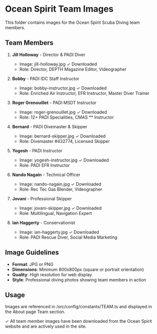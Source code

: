# Ocean Spirit Team Images

This folder contains images for the Ocean Spirit Scuba Diving team members.

## Team Members

1. **Jill Holloway** - Director & PADI Diver

   - Image: jill-holloway.jpg ✓ Downloaded
   - Role: Director, DEPTH Magazine Editor, Videographer

2. **Bobby** - PADI IDC Staff Instructor

   - Image: bobby-instructor.jpg ✓ Downloaded
   - Role: Enriched Air Instructor, EFR Instructor, Master Diver Trainer

3. **Roger Grenouillet** - PADI MSDT Instructor

   - Image: roger-grenouillet.jpg ✓ Downloaded
   - Role: 12+ PADI Specialities, CMAS \*\* Instructor

4. **Bernard** - PADI Divemaster & Skipper

   - Image: bernard-skipper.jpg ✓ Downloaded
   - Role: Divemaster #432774, Licensed Skipper

5. **Yogesh** - PADI Instructor

   - Image: yogesh-instructor.jpg ✓ Downloaded
   - Role: PADI EFR Instructor

6. **Nando Nagain** - Technical Officer

   - Image: nando-nagain.jpg ✓ Downloaded
   - Role: Rec Tec Gas Blender, Videographer

7. **Jovani** - Professional Skipper

   - Image: jovani-skipper.jpg ✓ Downloaded
   - Role: Multilingual, Navigation Expert

8. **Ian Haggerty** - Conservationist
   - Image: ian-haggerty.jpg ✓ Downloaded
   - Role: PADI Rescue Diver, Social Media Marketing

## Image Guidelines

- **Format**: JPG or PNG
- **Dimensions**: Minimum 800x800px (square or portrait orientation)
- **Quality**: High resolution for web display
- **Style**: Professional diving photos showing team members in action

## Usage

Images are referenced in /src/config/constants/TEAM.ts and displayed in the About page Team section.

✓ All team member images have been downloaded from the Ocean Spirit website and are actively used in the site.
